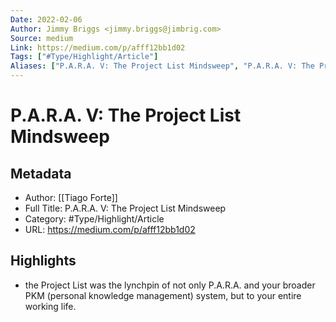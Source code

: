 ```yaml
---
Date: 2022-02-06
Author: Jimmy Briggs <jimmy.briggs@jimbrig.com>
Source: medium
Link: https://medium.com/p/afff12bb1d02
Tags: ["#Type/Highlight/Article"]
Aliases: ["P.A.R.A. V: The Project List Mindsweep", "P.A.R.A. V: The Project List Mindsweep"]
---
```

# P.A.R.A. V: The Project List Mindsweep

## Metadata
- Author: [[Tiago Forte]]
- Full Title: P.A.R.A. V: The Project List Mindsweep
- Category: #Type/Highlight/Article
- URL: https://medium.com/p/afff12bb1d02

## Highlights
- the Project List was the lynchpin of not only P.A.R.A. and your broader PKM (personal knowledge management) system, but to your entire working life.
